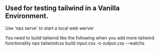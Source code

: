 ## Used for testing tailwind in a Vanilla Environment.


Use 'npx serve' to start a local web werver

You need to build tailwind like the following when you add more tailwind functionality
npx tailwindcss build input.css -o output.css --watchs

